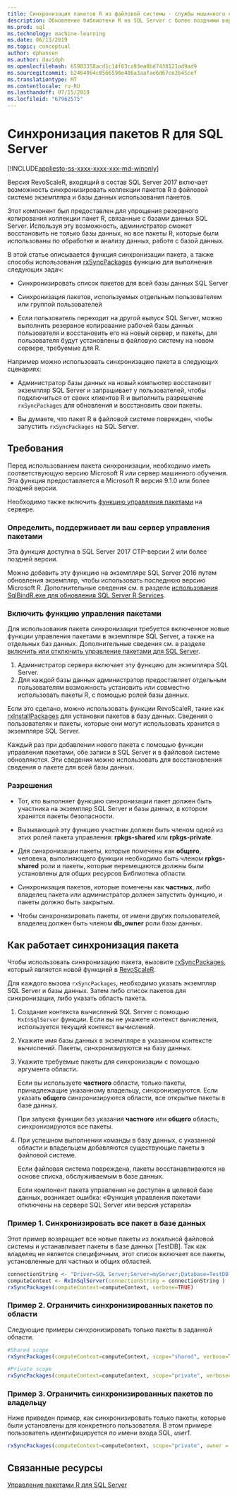 ```yaml
---
title: Синхронизация пакетов R из файловой системы - службы машинного обучения SQL Server
description: Обновление библиотеки R на SQL Server с более поздними версиями, файловой системе.
ms.prod: sql
ms.technology: machine-learning
ms.date: 06/13/2019
ms.topic: conceptual
author: dphansen
ms.author: davidph
ms.openlocfilehash: 65903358acd1c14f63ca93ea8bd7438121ad9ad9
ms.sourcegitcommit: b2464064c0566590e486a3aafae6d67ce2645cef
ms.translationtype: MT
ms.contentlocale: ru-RU
ms.lasthandoff: 07/15/2019
ms.locfileid: "67962575"
---
```

# <a name="r-package-synchronization-for-sql-server"></a>Синхронизация пакетов R для SQL Server
[!INCLUDE[appliesto-ss-xxxx-xxxx-xxx-md-winonly](../../includes/appliesto-ss-xxxx-xxxx-xxx-md-winonly.md)]

Версия RevoScaleR, входящий в состав SQL Server 2017 включает возможность синхронизировать коллекции пакетов R в файловой системе экземпляра и базы данных использования пакетов.

Этот компонент был предоставлен для упрощения резервного копирования коллекции пакет R, связанные с базами данных SQL Server. Используя эту возможность, администратор сможет восстановить не только базы данных, но все пакеты R, которые были использованы по обработке и анализу данных, работе с базой данных.

В этой статье описывается функция синхронизации пакета, а также способы использования [rxSyncPackages](https://docs.microsoft.com/machine-learning-server/r-reference/revoscaler/rxsyncpackages) функцию для выполнения следующих задач:

+ Синхронизировать список пакетов для всей базы данных SQL Server

+ Синхронизация пакетов, используемых отдельным пользователем или группой пользователей

+ Если пользователь переходит на другой выпуск SQL Server, можно выполнить резервное копирование рабочей базы данных пользователя и восстановить его на новый сервер, и пакеты, для пользователя будут установлены в файловую систему на новом сервере, требуемые для R.

Например можно использовать синхронизацию пакета в следующих сценариях:

+ Администратор базы данных на новый компьютер восстановит экземпляр SQL Server и запрашивает у пользователей, чтобы подключиться от своих клиентов R и выполнить разрешение `rxSyncPackages` для обновления и восстановить свои пакеты.

+ Вы думаете, что пакет R в файловой системе поврежден, чтобы запустить `rxSyncPackages` на SQL Server.

## <a name="requirements"></a>Требования

Перед использованием пакета синхронизации, необходимо иметь соответствующую версию Microsoft R или сервер машинного обучения. Эта функция предоставляется в Microsoft R версия 9.1.0 или более поздней версии. 

Необходимо также включить [функцию управления пакетами](r-package-how-to-enable-or-disable.md) на сервере.

### <a name="determine-whether-your-server-supports-package-management"></a>Определить, поддерживает ли ваш сервер управления пакетами

Эта функция доступна в SQL Server 2017 CTP-версии 2 или более поздней версии.

Можно добавить эту функцию на экземпляре SQL Server 2016 путем обновления экземпляр, чтобы использовать последнюю версию Microsoft R. Дополнительные сведения см. в разделе [использования SqlBindR.exe для обновления SQL Server R Services](../install/upgrade-r-and-python.md).

### <a name="enable-the-package-management-feature"></a>Включить функцию управления пакетами

Для использования пакета синхронизации требуется включенное новые функции управления пакетами в экземпляре SQL Server, а также на отдельных баз данных. Дополнительные сведения см. в разделе [включить или отключить управление пакетами для SQL Server](r-package-how-to-enable-or-disable.md).

1. Администратор сервера включает эту функцию для экземпляра SQL Server.
2. Для каждой базы данных администратор предоставляет отдельным пользователям возможность установить или совместно использовать пакеты R, с помощью ролей базы данных.

Если это сделано, можно использовать функции RevoScaleR, такие как [rxInstallPackages](https://docs.microsoft.com/machine-learning-server/r-reference/revoscaler/rxinstallpackages) для установки пакетов в базу данных.  Сведения о пользователях и пакеты, которые они могут использовать хранится в экземпляре SQL Server. 

Каждый раз при добавлении нового пакета с помощью функции управления пакетами, обе записи в SQL Server и в файловой системе обновляются. Эти сведения можно использовать для восстановления сведения о пакете для всей базы данных.

### <a name="permissions"></a>Разрешения

+ Тот, кто выполняет функцию синхронизации пакет должен быть участника на экземпляр SQL Server и базы данных, в котором хранятся пакеты безопасности.

+ Вызывающий эту функцию участник должен быть членом одной из этих ролей пакета управления: **rpkgs-shared** или **rpkgs-private**.

+ Для синхронизации пакеты, которые помечены как **общего**, человека, выполняющего функции необходимо быть членом **rpkgs-shared** роли и пакеты, которые перемещаются должны были установлены для общих ресурсов Библиотека области.

+ Синхронизация пакетов, которые помечены как **частных**, либо владелец пакета или администратор должен запустить функцию, и пакеты должно быть закрытым.

+ Чтобы синхронизировать пакеты, от имени других пользователей, владелец должен быть членом **db_owner** роли базы данных.

## <a name="how-package-synchronization-works"></a>Как работает синхронизация пакета

Чтобы использовать синхронизацию пакета, вызовите [rxSyncPackages](https://docs.microsoft.com/r-server/r-reference/revoscaler/rxsyncpackages), который является новой функцией в [RevoScaleR](https://docs.microsoft.com/machine-learning-server/r-reference/revoscaler/revoscaler). 

Для каждого вызова `rxSyncPackages`, необходимо указать экземпляр SQL Server и базы данных. Затем либо список пакетов для синхронизации, либо указать область пакета.

1. Создание контекста вычислений SQL Server с помощью `RxInSqlServer` функции. Если вы не укажете контекст вычисления, используется текущий контекст вычислений.

2. Укажите имя базы данных в экземпляре в указанном контексте вычислений. Пакеты, синхронизируются на базу данных.

3. Укажите требуемые пакеты для синхронизации с помощью аргумента области.

    Если вы используете **частного** области, только пакеты, принадлежащие указанному владельцу, синхронизируются. Если указать **общего** синхронизируются области, все открытые пакеты в базе данных. 
    
    При запуске функции без указания **частного** или **общего** область, синхронизируются все пакеты.

4. При успешном выполнении команды в базу данных, с указанной области и владельцем добавляются существующие пакеты в файловой системе.

    Если файловая система повреждена, пакеты восстанавливаются на основе списка, обслуживаемым в базе данных.

    Если компонент пакета управления не доступен в целевой базе данных, возникает ошибка: «Функция управления пакетами отключены на сервере SQL Server или версия устарела»

### <a name="example-1-synchronize-all-package-by-database"></a>Пример 1. Синхронизировать все пакет в базе данных

Этот пример возвращает все новые пакеты из локальной файловой системы и устанавливает пакеты в базе данных [TestDB]. Так как владелец не является специфичным, этот список включает все пакеты, установленные для частных и общих областей.

```R
connectionString <- "Driver=SQL Server;Server=myServer;Database=TestDB;Trusted_Connection=True;"
computeContext <- RxInSqlServer(connectionString = connectionString )
rxSyncPackages(computeContext=computeContext, verbose=TRUE)
```

### <a name="example-2-restrict-synchronized-packages-by-scope"></a>Пример 2. Ограничить синхронизированных пакетов по области

Следующие примеры синхронизировать только пакеты в заданной области.

```R
#Shared scope
rxSyncPackages(computeContext=computeContext, scope="shared", verbose=TRUE)

#Private scope
rxSyncPackages(computeContext=computeContext, scope="private", verbose=TRUE)
```

### <a name="example-3-restrict-synchronized-packages-by-owner"></a>Пример 3. Ограничить синхронизированных пакетов по владельцу

Ниже приведен пример, как синхронизировать только пакеты, которые были установлены для конкретного пользователя. В этом примере пользователь идентифицируется по имени входа SQL, *user1*.

```R
rxSyncPackages(computeContext=computeContext, scope="private", owner = "user1", verbose=TRUE))
```

## <a name="related-resources"></a>Связанные ресурсы

[Управление пакетами R для SQL Server](install-additional-r-packages-on-sql-server.md)
